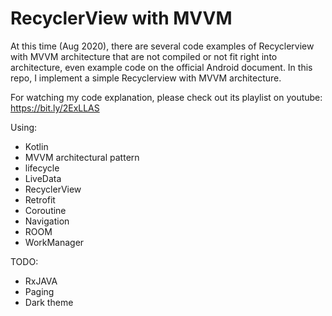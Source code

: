 # RecyclerView with MVVM
At this time (Aug 2020), there are several code examples of Recyclerview with MVVM architecture that are not compiled or not fit right into architecture, even example code on the official Android document. In this repo, I implement a simple Recyclerview with MVVM architecture.

For watching my code explanation, please check out its playlist on youtube:
https://bit.ly/2ExLLAS

Using:
- Kotlin
- MVVM architectural pattern
- lifecycle
- LiveData
- RecyclerView
- Retrofit
- Coroutine
- Navigation
- ROOM
- WorkManager

TODO:
- RxJAVA
- Paging
- Dark theme
